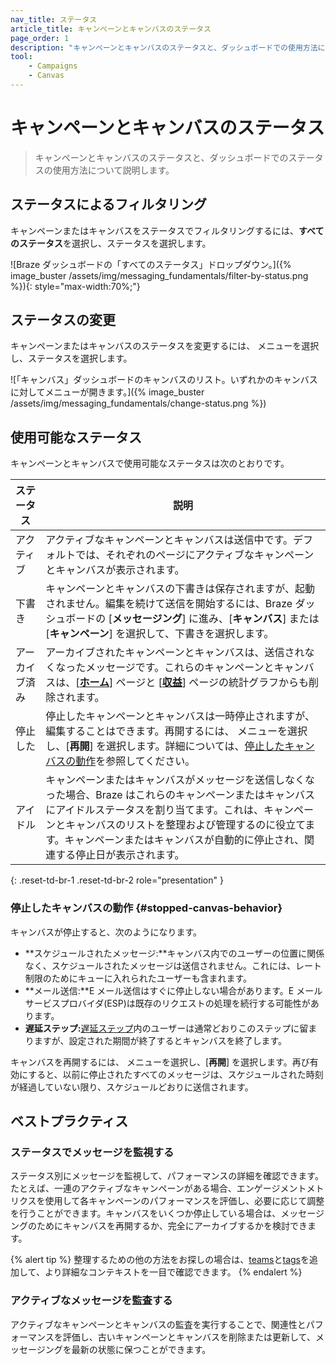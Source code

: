 ```yaml
---
nav_title: ステータス
article_title: キャンペーンとキャンバスのステータス
page_order: 1
description: "キャンペーンとキャンバスのステータスと、ダッシュボードでの使用方法について説明します。"
tool:
    - Campaigns
    - Canvas
---
```


# キャンペーンとキャンバスのステータス

> キャンペーンとキャンバスのステータスと、ダッシュボードでのステータスの使用方法について説明します。

## ステータスによるフィルタリング

キャンペーンまたはキャンバスをステータスでフィルタリングするには、**すべてのステータス**を選択し、ステータスを選択します。

![Braze ダッシュボードの「すべてのステータス」ドロップダウン。]({% image_buster /assets/img/messaging_fundamentals/filter-by-status.png %}){: style="max-width:70%;"}

## ステータスの変更

キャンペーンまたはキャンバスのステータスを変更するには、<i class="fas fa-ellipsis-vertical"></i> メニューを選択し、ステータスを選択します。

![「キャンバス」ダッシュボードのキャンバスのリスト。いずれかのキャンバスに対してメニューが開きます。]({% image_buster /assets/img/messaging_fundamentals/change-status.png %})

## 使用可能なステータス

キャンペーンとキャンバスで使用可能なステータスは次のとおりです。

| ステータス | 説明 |
| --- | --- |
| アクティブ | アクティブなキャンペーンとキャンバスは送信中です。デフォルトでは、それぞれのページにアクティブなキャンペーンとキャンバスが表示されます。 |
| 下書き | キャンペーンとキャンバスの下書きは保存されますが、起動されません。編集を続けて送信を開始するには、Braze ダッシュボードの [**メッセージング**] に進み、[**キャンバス**] または [**キャンペーン**] を選択して、下書きを選択します。 |
| アーカイブ済み | アーカイブされたキャンペーンとキャンバスは、送信されなくなったメッセージです。これらのキャンペーンとキャンバスは、[[**ホーム**]({{site.baseurl}}/user_guide/analytics/dashboard/home_dashboard)] ページと [[**収益**]({{site.baseurl}}/user_guide/analytics/reporting/revenue_report)] ページの統計グラフからも削除されます。|
| 停止した | 停止したキャンペーンとキャンバスは一時停止されますが、編集することはできます。再開するには、<i class="fas fa-ellipsis-vertical"></i> メニューを選択し、[**再開**] を選択します。詳細については、[停止したキャンバスの動作](#stopped-canvas-behavior)を参照してください。 |
| アイドル | キャンペーンまたはキャンバスがメッセージを送信しなくなった場合、Braze はこれらのキャンペーンまたはキャンバスにアイドルステータスを割り当てます。これは、キャンペーンとキャンバスのリストを整理および管理するのに役立てます。キャンペーンまたはキャンバスが自動的に停止され、関連する停止日が表示されます。 |
{: .reset-td-br-1 .reset-td-br-2 role="presentation" }

### 停止したキャンバスの動作 {#stopped-canvas-behavior}

キャンバスが停止すると、次のようになります。

- **スケジュールされたメッセージ:**キャンバス内でのユーザーの位置に関係なく、スケジュールされたメッセージは送信されません。これには、レート制限のためにキューに入れられたユーザーも含まれます。
- **メール送信:**E メール送信はすぐに停止しない場合があります。E メールサービスプロバイダ(ESP)は既存のリクエストの処理を続行する可能性があります。
- **遅延ステップ:**[遅延ステップ]({{site.baseurl}}/user_guide/engagement_tools/canvas/canvas_components/delay_step/)内のユーザーは通常どおりこのステップに留まりますが、設定された期間が終了するとキャンバスを終了します。

キャンバスを再開するには、<i class="fas fa-ellipsis-vertical"></i> メニューを選択し、[**再開**] を選択します。再び有効にすると、以前に停止されたすべてのメッセージは、スケジュールされた時刻が経過していない限り、スケジュールどおりに送信されます。

## ベストプラクティス

### ステータスでメッセージを監視する

ステータス別にメッセージを監視して、パフォーマンスの詳細を確認できます。たとえば、一連のアクティブなキャンペーンがある場合、エンゲージメントメトリクスを使用して各キャンペーンのパフォーマンスを評価し、必要に応じて調整を行うことができます。キャンバスをいくつか停止している場合は、メッセージングのためにキャンバスを再開するか、完全にアーカイブするかを検討できます。

{% alert tip %}
整理するための他の方法をお探しの場合は、[teams]({{site.baseurl}}/user_guide/administrative/app_settings/manage_your_braze_users/teams)と[tags]({{site.baseurl}}/user_guide/administrative/app_settings/tags)を追加して、より詳細なコンテキストを一目で確認できます。
{% endalert %}

### アクティブなメッセージを監査する

アクティブなキャンペーンとキャンバスの監査を実行することで、関連性とパフォーマンスを評価し、古いキャンペーンとキャンバスを削除または更新して、メッセージングを最新の状態に保つことができます。
